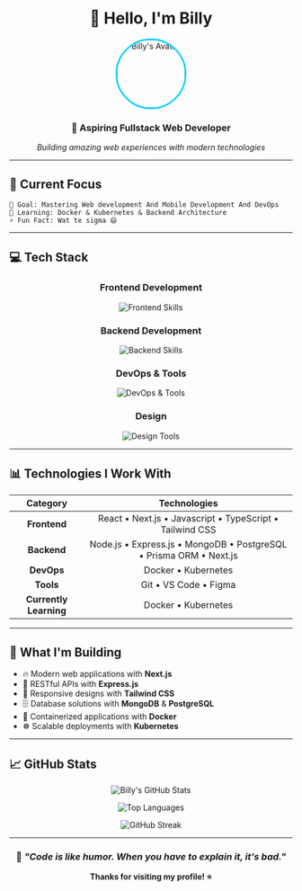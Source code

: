 <div align="center">

# 👋 Hello, I'm Billy

<img src="https://64.media.tumblr.com/b011e7ee16c74dbbe65c880b6d08a67f/3ef557d02cf9c757-30/s400x600/a4cb86fa8637906c4323e5bf0e9766917d20fcb5.jpg" alt="Billy's Avatar" width="120" height="120" style="border-radius: 50%; border: 3px solid #00d2ff;" />

### 🚀 **Aspiring Fullstack Web Developer**

*Building amazing web experiences with modern technologies*

</div>

---

## 🎯 **Current Focus**
```
🔭 Goal: Mastering Web development And Mobile Development And DevOps
🌱 Learning: Docker & Kubernetes & Backend Architecture  
⚡ Fun Fact: Wat te sigma 😄
```

---

## 💻 **Tech Stack**
<div align="center">

### **Frontend Development**
<p>
  <img src="https://skillicons.dev/icons?i=react,nextjs,typescript,javascript,redux,tailwind" alt="Frontend Skills" />
</p>

### **Backend Development**  
<p>
  <img src="https://skillicons.dev/icons?i=nodejs,express,mongodb,postgresql,prisma" alt="Backend Skills" />
</p>

### **DevOps & Tools**
<p>
  <img src="https://skillicons.dev/icons?i=docker,kubernetes,git,vscode" alt="DevOps & Tools" />
</p>

### **Design**
<p>
  <img src="https://skillicons.dev/icons?i=figma" alt="Design Tools" />
</p>

</div>

---

## 📊 **Technologies I Work With**
<div align="center">
  
| **Category** | **Technologies** |
|:---:|:---:|
| **Frontend** | React • Next.js • Javascript • TypeScript • Tailwind CSS |
| **Backend** | Node.js • Express.js • MongoDB • PostgreSQL • Prisma ORM • Next.js |
| **DevOps** | Docker • Kubernetes |
| **Tools** | Git • VS Code • Figma |
| **Currently Learning** | Docker • Kubernetes |

</div>

---

## 🎨 **What I'm Building**
- 🔥 Modern web applications with **Next.js**
- 🎯 RESTful APIs with **Express.js**  
- 📱 Responsive designs with **Tailwind CSS**
- 🗄️ Database solutions with **MongoDB** & **PostgreSQL**
- 🐳 Containerized applications with **Docker**
- ☸️ Scalable deployments with **Kubernetes**

---

## 📈 **GitHub Stats**
<div align="center">
  
  <!-- Ganti 'billy-username' dengan username GitHub kamu yang asli -->
  ![Billy's GitHub Stats](https://github-readme-stats.vercel.app/api?username=Billy-AR&show_icons=true&theme=tokyonight&hide_border=true)
  
  ![Top Languages](https://github-readme-stats.vercel.app/api/top-langs/?username=Billy-AR&layout=compact&theme=tokyonight&hide_border=true)
  
  ![GitHub Streak](https://github-readme-streak-stats.herokuapp.com/?user=Billy-AR&theme=tokyonight&hide_border=true)

</div>

---

<div align="center">
  
### 💭 *"Code is like humor. When you have to explain it, it's bad."* 
**Thanks for visiting my profile! ⭐**

</div>
